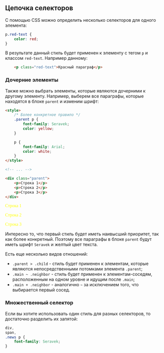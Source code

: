 ## Цепочка селекторов

С помощью CSS можно определить несколько селекторов для одного элемента:

```css
p.red-text {
    color: red;
}
```

В результате данный стиль будет применен к элементу с тегом `p` и классом `red-text`. Например данному:

```html
    <p class="red-text">Красный параграф</p>
```

### Дочерние элементы

Также можно выбрать элементы, которые являются дочерними к другому элементу. Например, выберем все параграфы, которые находятся в блоке `parent` и изменим шрифт:

```html
<style>
    /* Более конкретное правило */
    .parent p {
        font-family: Seravek; 
        color: yellow;
    }

    p {
        font-family: Arial;
        color: white;
    }
</style>

<!-- ... -->

<div class="parent">
    <p>Строка 1</p>
    <p>Строка 2</p>
    <p>Строка 3</p>
</div>
```

<div class="html">
    <div class="parent">
        <p style="font-family: Seravek; color: yellow;">Строка 1</p>
        <p style="font-family: Seravek; color: yellow;">Строка 2</p>
        <p style="font-family: Seravek; color: yellow;">Строка 3</p>
    </div>
</div>

Интересно то, что первый стиль будет иметь наивысший приоритет, так как более конкретный. Поэтому все параграфы в блоке `parent` будут иметь шрифт `Seravek` и желтый цвет текста.

Есть еще несколько видов отношений:
- `.parent > .child` - стиль будет применен к элементам, которые являются непосредственными потомками элемента `.parent`;
- `.main ~ .neighbor` - стиль будет применен к элементам-соседям, расположенным на одном уровне и идущим после `.main`;
- `.main + .neighbor` - аналогично `~` за исключением того, что выбирается первый сосед.
  
### Множественный селектор

Если вы хотите использовать один стиль для разных селекторов, то достаточно разделить их запятой:

```css
div,
span,
.news p {
    font-family: Seravek;
}
```
